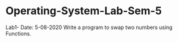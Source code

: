 # Operating-System-Lab-Sem-5

Lab1- Date: 5-08-2020
Write a program to swap two numbers using Functions.
